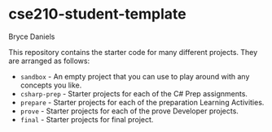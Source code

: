 # cse210-student-template
Bryce Daniels

This repository contains the starter code for many different projects. They are arranged as follows:

* `sandbox` - An empty project that you can use to play around with any concepts you like.
* `csharp-prep` - Starter projects for each of the C# Prep assignments.
* `prepare` - Starter projects for
 each of the preparation Learning Activities.
* `prove` - Starter projects for each of the prove Developer projects.
* `final` - Starter projects for final project.
